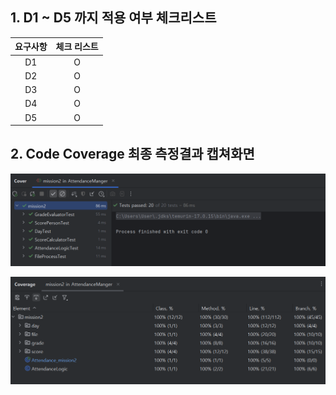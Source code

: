 ## 1. D1 ~ D5 까지 적용 여부 체크리스트
| 요구사항 | 체크 리스트  |
|:----:|:-:|
|  D1  | O |
|  D2  | O |
|  D3  | O |
|  D4  | O |
|  D5  | O |



## 2. Code Coverage 최종 측정결과 캡쳐화면
![img_1.png](img_1.png)

![img.png](img.png)